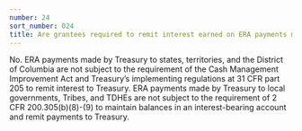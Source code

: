 ```yaml
---
number: 24
sort_number: 024
title: Are grantees required to remit interest earned on ERA payments made by Treasury?
---
```


No. ERA payments made by Treasury to states, territories, and the District of Columbia are not subject to the requirement of the Cash Management Improvement Act and Treasury’s implementing regulations at 31 CFR part 205 to remit interest to Treasury. ERA payments made by Treasury to local governments, Tribes, and TDHEs are not subject to the requirement of 2 CFR 200.305(b)(8)-(9) to maintain balances in an interest-bearing account and remit payments to Treasury. 